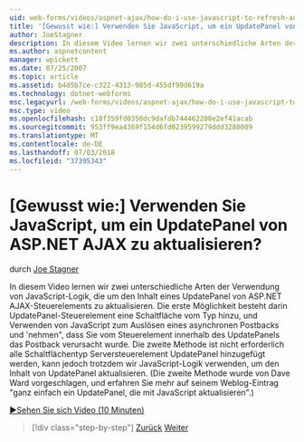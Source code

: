 ```yaml
---
uid: web-forms/videos/aspnet-ajax/how-do-i-use-javascript-to-refresh-an-aspnet-ajax-updatepanel
title: '[Gewusst wie:] Verwenden Sie JavaScript, um ein UpdatePanel von ASP.NET AJAX zu aktualisieren? | Microsoft-Dokumentation'
author: JoeStagner
description: In diesem Video lernen wir zwei unterschiedliche Arten der Verwendung von JavaScript-Logik, die um den Inhalt eines UpdatePanel von ASP.NET AJAX-Steuerelements zu aktualisieren. Die erste Möglichkeit ist, Hinzufügen einer...
ms.author: aspnetcontent
manager: wpickett
ms.date: 07/25/2007
ms.topic: article
ms.assetid: b4d5b7ce-c322-4313-985d-455df98d619a
ms.technology: dotnet-webforms
msc.legacyurl: /web-forms/videos/aspnet-ajax/how-do-i-use-javascript-to-refresh-an-aspnet-ajax-updatepanel
msc.type: video
ms.openlocfilehash: c18f359fd0350dc9dafdb744462208e2ef41acab
ms.sourcegitcommit: 953ff9ea4369f154d6fd0239599279ddd3280009
ms.translationtype: MT
ms.contentlocale: de-DE
ms.lasthandoff: 07/03/2018
ms.locfileid: "37395343"
---
```

<a name="how-do-i-use-javascript-to-refresh-an-aspnet-ajax-updatepanel"></a>[Gewusst wie:] Verwenden Sie JavaScript, um ein UpdatePanel von ASP.NET AJAX zu aktualisieren?
====================
durch [Joe Stagner](https://github.com/JoeStagner)

In diesem Video lernen wir zwei unterschiedliche Arten der Verwendung von JavaScript-Logik, die um den Inhalt eines UpdatePanel von ASP.NET AJAX-Steuerelements zu aktualisieren. Die erste Möglichkeit besteht darin UpdatePanel-Steuerelement eine Schaltfläche vom Typ hinzu, und Verwenden von JavaScript zum Auslösen eines asynchronen Postbacks und 'nehmen", dass Sie vom Steuerelement innerhalb des UpdatePanels das Postback verursacht wurde. Die zweite Methode ist nicht erforderlich alle Schaltflächentyp Serversteuerelement UpdatePanel hinzugefügt werden, kann jedoch trotzdem wir JavaScript-Logik verwenden, um den Inhalt von UpdatePanel aktualisieren. (Die zweite Methode wurde von Dave Ward vorgeschlagen, und erfahren Sie mehr auf seinem Weblog-Eintrag "ganz einfach ein UpdatePanel, die mit JavaScript aktualisieren".)

[&#9654;Sehen Sie sich Video (10 Minuten)](https://channel9.msdn.com/Blogs/ASP-NET-Site-Videos/how-do-i-use-javascript-to-refresh-an-aspnet-ajax-updatepanel)

> [!div class="step-by-step"]
> [Zurück](how-do-i-build-a-custom-aspnet-ajax-server-control.md)
> [Weiter](how-do-i-determine-whether-an-asynchronous-postback-has-occurred.md)
